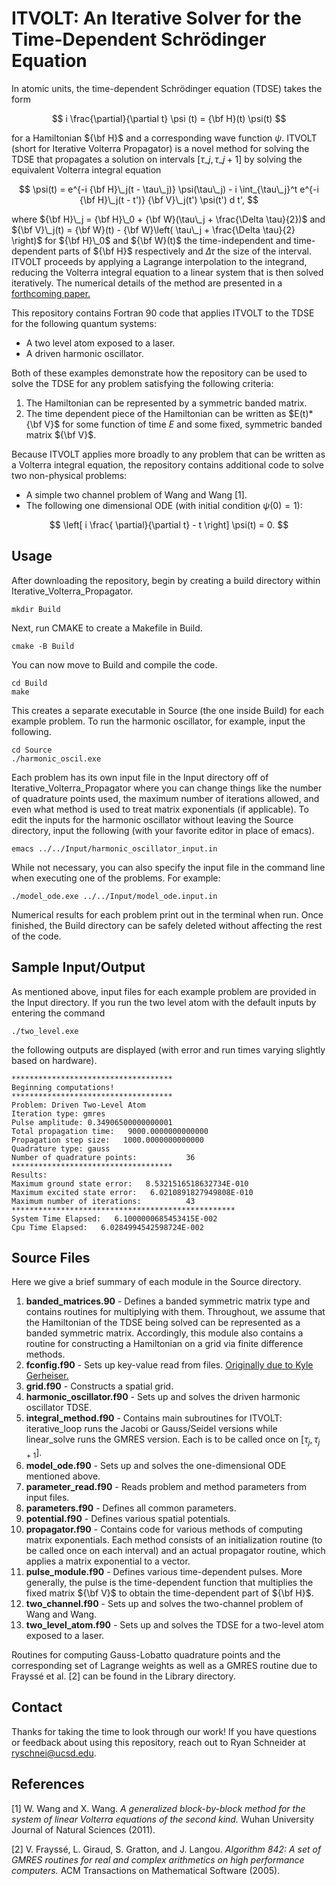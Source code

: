 # ITVOLT: An Iterative Solver for the Time-Dependent Schrödinger Equation
In atomic units, the time-dependent Schrödinger equation (TDSE) takes the form

$$ i \frac{\partial}{\partial t} \psi (t) = {\bf H}(t) \psi(t) $$

for a Hamiltonian ${\bf H}$ and a corresponding wave function $\psi$. ITVOLT (short for Iterative Volterra Propagator) is a novel method for solving the TDSE that propagates a solution on intervals $[\tau\_j, \tau\_{j+1}]$ by solving the equivalent Volterra integral equation

$$ \psi(t) =  e^{-i {\bf H}\_j(t - \tau\_j)} \psi(\tau\_j) - i \int_{\tau\_j}^t e^{-i {\bf H}\_j(t - t')} {\bf V}\_j(t') \psi(t') d t', $$

where ${\bf H}\_j = {\bf H}\_0 + {\bf W}(\tau\_j + \frac{\Delta \tau}{2})$ and ${\bf V}\_j(t) = {\bf W}(t) - {\bf W}\left( \tau\_j + \frac{\Delta \tau}{2} \right)$ for ${\bf H}\_0$ and ${\bf W}(t)$ the time-independent and time-dependent parts of ${\bf H}$ respectively and $\Delta \tau$ the size of the interval. ITVOLT proceeds by applying a Lagrange interpolation to the integrand, reducing the Volterra integral equation to a linear system that is then solved iteratively. The numerical details of the method are presented in a [forthcoming paper.](https://arxiv.org/abs/2210.15677)

This repository contains Fortran 90 code that applies ITVOLT to the TDSE for the following quantum systems:
 * A two level atom exposed to a laser.
 * A driven harmonic oscillator.
 
Both of these examples demonstrate how the repository can be used to solve the TDSE for any problem satisfying the following criteria:
1. The Hamiltonian can be represented by a symmetric banded matrix.
2. The time dependent piece of the Hamiltonian can be written as $E(t)*{\bf V}$ for some function of time $E$ and some fixed, symmetric banded matrix ${\bf V}$.

Because ITVOLT applies more broadly to any problem that can be written as a Volterra integral equation, the repository contains additional code to solve two non-physical problems:
 * A simple two channel problem of Wang and Wang [1].
 * The following one dimensional ODE (with initial condition $\psi(0) = 1$):
 
 $$ \left[ i \frac{ \partial}{\partial t} - t \right] \psi(t) = 0. $$

## Usage
After downloading the repository, begin by creating a build directory within Iterative_Volterra_Propagator.
```
mkdir Build
```
Next, run CMAKE to create a Makefile in Build.
```
cmake -B Build
```
You can now move to Build and compile the code.
```
cd Build
make
```
This creates a separate executable in Source (the one inside Build) for each example problem. To run the harmonic oscillator, for example, input the following.

```
cd Source
./harmonic_oscil.exe
```

Each problem has its own input file in the Input directory off of Iterative_Volterra_Propagator where you can change things like the number of quadrature points used, the maximum number of iterations allowed, and even what method is used to treat matrix exponentials (if applicable). To edit the inputs for the harmonic oscillator without leaving the Source directory, input the following (with your favorite editor in place of emacs).

```
emacs ../../Input/harmonic_oscillator_input.in
```
While not necessary, you can also specify the input file in the command line when executing one of the problems. For example:

```
./model_ode.exe ../../Input/model_ode.input.in
```

Numerical results for each problem print out in the terminal when run. Once finished, the Build directory can be safely deleted without affecting the rest of the code.

## Sample Input/Output
As mentioned above, input files for each example problem are provided in the Input directory. If you run the two level atom with the default inputs by entering the command
```
./two_level.exe
```
the following outputs are displayed (with error and run times varying slightly based on hardware).

```
************************************
Beginning computations!
************************************
Problem: Driven Two-Level Atom
Iteration type: gmres
Pulse amplitude: 0.34906500000000001
Total propagation time:   9000.0000000000000
Propagation step size:   1000.0000000000000
Quadrature type: gauss
Number of quadrature points:           36
************************************
Results:
Maximum ground state error:   8.5321516518632734E-010
Maximum excited state error:   6.0210891827949808E-010
Maximum number of iterations:          43
**************************************************
System Time Elapsed:   6.1000000685453415E-002
Cpu Time Elapsed:   6.0284994542598724E-002
```

## Source Files
Here we give a brief summary of each module in the Source directory.
1. **banded_matrices.90** - Defines a banded symmetric matrix type and contains routines for multiplying with them. Throughout, we assume that the Hamiltonian of the TDSE being solved can be represented as a banded symmetric matrix. Accordingly, this module also contains a routine for constructing a Hamiltonian on a grid via finite difference methods.
2. **fconfig.f90** - Sets up key-value read from files. [Originally due to Kyle Gerheiser.](https://github.com/kgerheiser/fconfig)
3. **grid.f90** - Constructs a spatial grid.
4. **harmonic_oscillator.f90** - Sets up and solves the driven harmonic oscillator TDSE.
5. **integral_method.f90** - Contains main subroutines for ITVOLT: iterative_loop runs the Jacobi or Gauss/Seidel versions while linear_solve runs the GMRES version. Each is to be called once on $[\tau_j, \tau_{j+1}]$.
6. **model_ode.f90** - Sets up and solves the one-dimensional ODE mentioned above.
7. **parameter_read.f90** - Reads problem and method parameters from input files.
8. **parameters.f90** - Defines all common parameters.
9. **potential.f90** - Defines various spatial potentials.
10. **propagator.f90** - Contains code for various methods of computing matrix exponentials. Each method consists of an initialization routine (to be called once on each interval) and an actual propagator routine, which applies a matrix exponential to a vector.
11. **pulse_module.f90** - Defines various time-dependent pulses. More generally, the pulse is the time-dependent function that multiplies the fixed matrix ${\bf V}$ to obtain the time-dependent part of ${\bf H}$.
12. **two_channel.f90** - Sets up and solves the two-channel problem of Wang and Wang.
13. **two_level_atom.f90** - Sets up and solves the TDSE for a two-level atom exposed to a laser. 

Routines for computing Gauss-Lobatto quadrature points and the corresponding set of Lagrange weights as well as a GMRES routine due to Frayssé et al. [2] can be found in the Library directory.

## Contact
Thanks for taking the time to look through our work! If you have questions or feedback about using this repository, reach out to Ryan Schneider at ryschnei@ucsd.edu.

## References
<a id="1">[1]</a> 
W. Wang and X. Wang. *A generalized block-by-block method for the system of linear Volterra equations of the second kind.* Wuhan University Journal of Natural Sciences (2011). 


<a id="2">[2]</a> 
V. Frayssé, L. Giraud, S. Gratton, and J. Langou. *Algorithm 842: A set of GMRES routines for real and complex arithmetics on high performance computers.* ACM Transactions on Mathematical Software  (2005).


